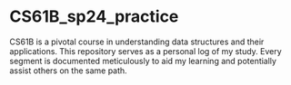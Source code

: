 # CS61B_sp24_practice
CS61B is a pivotal course in understanding data structures and their applications. This repository serves as a personal log of my study. Every segment is documented meticulously to aid my learning and potentially assist others on the same path.
